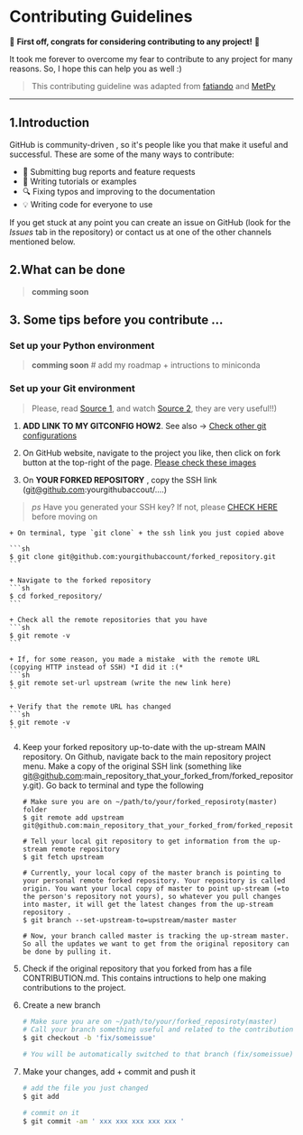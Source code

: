 # Contributing Guidelines
:tada: **First off, congrats for considering contributing to any project!** :tada:

It took me forever to overcome my fear to contribute to any project for many reasons. 
So, I hope this can help you as well :)


>  This contributing guideline was adapted from [fatiando](https://github.com/fatiando/contributing/edit/master/CONTRIBUTING.md) and [MetPy](https://github.com/Unidata/MetPy/blob/master/CONTRIBUTING.md)

-------------------------------------------------
## 1.Introduction

GitHub is  community-driven , so it's people like you  that make it useful and successful. 
These are some of the many ways to contribute:

* :bug: Submitting bug reports and feature requests
* :memo: Writing tutorials or examples
* :mag: Fixing typos and improving to the documentation
* :bulb: Writing code for everyone to use

If you get stuck at any point you can create an issue on GitHub (look for the *Issues*
tab in the repository) or contact us at one of the other channels mentioned below.

## 2.What can be done

> **comming soon**


## 3. Some tips before you contribute ... 

### Set up your Python environment

> **comming soon** # add my roadmap + intructions to miniconda

### Set up your Git environment 

> Please, read [Source 1](https://git-scm.com/book/en/v2/GitHub-Contributing-to-a-Project), and watch [Source 2](https://egghead.io/lessons/javascript-how-to-fork-and-clone-a-github-repository), they are very useful!!)

1. **ADD LINK TO MY GITCONFIG HOW2**. See also -> [Check other git configurations](https://git-scm.com/book/en/v2/Customizing-Git-Git-Configuration)

2. On GitHub website, navigate to the project you like, then click on fork button at the top-right of the page. [Please check these images](https://www.asmeurer.com/git-workflow/)

3. On **YOUR FORKED REPOSITORY** , copy the SSH link (git@github.com:yourgithubaccout/....) 

> *ps* Have you generated your SSH key? If not, please  [CHECK HERE](https://docs.github.com/en/github/authenticating-to-github/generating-a-new-ssh-key-and-adding-it-to-the-ssh-agent) before moving on

    + On terminal, type `git clone` + the ssh link you just copied above
    
    ```sh
    $ git clone git@github.com:yourgithubaccount/forked_repository.git
    ```

    + Navigate to the forked repository
    ```sh
    $ cd forked_repository/
    ```
    
    + Check all the remote repositories that you have
    ```sh
    $ git remote -v 
    ```
    
    + If, for some reason, you made a mistake  with the remote URL (copying HTTP instead of SSH) *I did it :(*
    ```sh
    $ git remote set-url upstream (write the new link here)
    ```
    
    + Verify that the remote URL has changed
    ```sh
    $ git remote -v
    ```

4. Keep your forked repository up-to-date with the up-stream MAIN repository. On Github, navigate back to the main repository project menu. Make a copy of the original SSH link (something like git@github.com:main_repository_that_your_forked_from/forked_repository.git). Go back to terminal and type the following

    ```ssh
    # Make sure you are on ~/path/to/your/forked_reposiroty(master) folder
    $ git remote add upstream git@github.com:main_repository_that_your_forked_from/forked_repository.git 

    # Tell your local git repository to get information from the up-stream remote repository
    $ git fetch upstream

    # Currently, your local copy of the master branch is pointing to your personal remote forked repository. Your repository is called origin. You want your local copy of master to point up-stream (=to the person's repository not yours), so whatever you pull changes into master, it will get the latest changes from the up-stream repository .
    $ git branch --set-upstream-to=upstream/master master

    # Now, your branch called master is tracking the up-stream master. So all the updates we want to get from the original repository can be done by pulling it.
    ```

5. Check if the original repository that you forked from has a file CONTRIBUTION.md. This contains intructions to help one making contributions to the project.

6. Create a new branch
    
    ```sh
    # Make sure you are on ~/path/to/your/forked_reposiroty(master)
    # Call your branch something useful and related to the contribution you are making to
    $ git checkout -b 'fix/someissue'
    
    # You will be automatically switched to that branch (fix/someissue). your current directory will be something like: ~/path/to/your/forked_reposiroty(fix/someissue)
    ```
 
7. Make your changes, add + commit and push it 

    ```sh
    # add the file you just changed
    $ git add 

    # commit on it
    $ git commit -am ' xxx xxx xxx xxx xxx '
    ```

